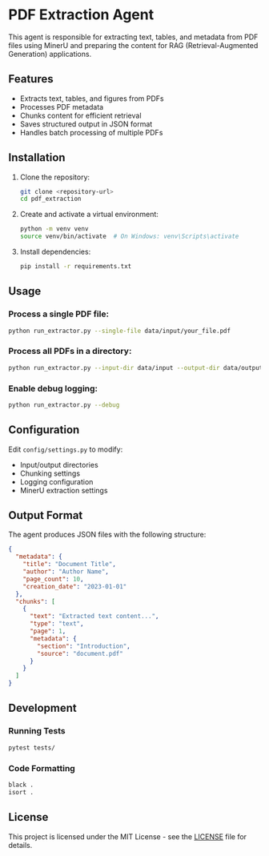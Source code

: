 # PDF Extraction Agent

This agent is responsible for extracting text, tables, and metadata from PDF files using MinerU and preparing the content for RAG (Retrieval-Augmented Generation) applications.

## Features

- Extracts text, tables, and figures from PDFs
- Processes PDF metadata
- Chunks content for efficient retrieval
- Saves structured output in JSON format
- Handles batch processing of multiple PDFs

## Installation

1. Clone the repository:
   ```bash
   git clone <repository-url>
   cd pdf_extraction
   ```

2. Create and activate a virtual environment:
   ```bash
   python -m venv venv
   source venv/bin/activate  # On Windows: venv\Scripts\activate
   ```

3. Install dependencies:
   ```bash
   pip install -r requirements.txt
   ```

## Usage

### Process a single PDF file:
```bash
python run_extractor.py --single-file data/input/your_file.pdf
```

### Process all PDFs in a directory:
```bash
python run_extractor.py --input-dir data/input --output-dir data/output
```

### Enable debug logging:
```bash
python run_extractor.py --debug
```

## Configuration

Edit `config/settings.py` to modify:
- Input/output directories
- Chunking settings
- Logging configuration
- MinerU extraction settings

## Output Format

The agent produces JSON files with the following structure:

```json
{
  "metadata": {
    "title": "Document Title",
    "author": "Author Name",
    "page_count": 10,
    "creation_date": "2023-01-01"
  },
  "chunks": [
    {
      "text": "Extracted text content...",
      "type": "text",
      "page": 1,
      "metadata": {
        "section": "Introduction",
        "source": "document.pdf"
      }
    }
  ]
}
```

## Development

### Running Tests
```bash
pytest tests/
```

### Code Formatting
```bash
black .
isort .
```

## License

This project is licensed under the MIT License - see the [LICENSE](LICENSE) file for details.
